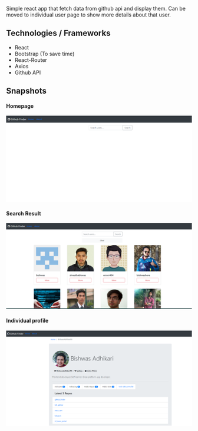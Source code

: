 Simple react app that fetch data from github api and display them. Can be moved to individual user page to show more details about that user.

## Technologies / Frameworks

- React
- Bootstrap (To save time)
- React-Router
- Axios
- Github API

## Snapshots

#### Homepage

![Sample 1](./public/images/1.png?raw=true "Snapshot 1")

#### Search Result

![Sample 2](./public/images/2.png?raw=true "Snapshot 2")

#### Individual profile

![Sample 2](./public/images/3.png?raw=true "Snapshot 2")
